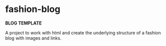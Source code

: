 # fashion-blog
**BLOG TEMPLATE**

A project to work with html and create the underlying structure of a fashion blog with images and links.  
